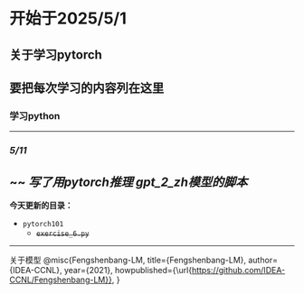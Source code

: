 # **开始于2025/5/1**
## 关于学习pytorch
## 要把每次学习的内容列在这里
### 学习python

---
### ***5/11***
~~ *写了用pytorch推理 gpt_2_zh模型的脚本*
---
**今天更新的目录：**
- `pytorch101`
    - ~~`exercise_6.py`~~
---
关于模型
@misc{Fengshenbang-LM,
  title={Fengshenbang-LM},
  author={IDEA-CCNL},
  year={2021},
  howpublished={\url{https://github.com/IDEA-CCNL/Fengshenbang-LM}},
}
